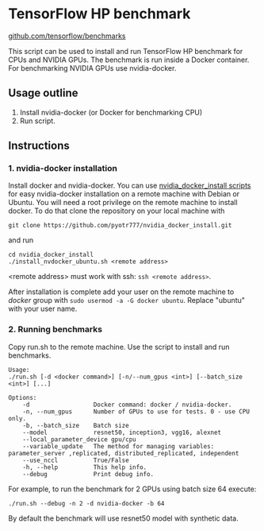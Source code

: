 # TensorFlow HP benchmark
[github.com/tensorflow/benchmarks ](https://github.com/tensorflow/benchmarks/tree/master/scripts/tf_cnn_benchmarks)

This script can be used to install and run TensorFlow HP benchmark for CPUs and NVIDIA GPUs. The benchmark is run inside a Docker container. For benchmarking NVIDIA GPUs use nvidia-docker. 

## Usage outline

1. Install nvidia-docker (or Docker for benchmarking CPU)
2. Run script.

## Instructions

### 1. nvidia-docker installation

Install docker and nvidia-docker. You can use [nvidia\_docker\_install scripts](https://github.com/pyotr777/nvidia_docker_install) for easy nvidia-docker installation on a remote machine with Debian or Ubuntu. You will need a root privilege on the remote machine to install docker. To do that clone the repository on your local machine with

```
git clone https://github.com/pyotr777/nvidia_docker_install.git
```

and run

```
cd nvidia_docker_install 
./install_nvdocker_ubuntu.sh <remote address>
```

\<remote address\> must work with ssh: `ssh <remote address>`.

After installation is complete add your user on the remote machine to *docker* group with  `sudo usermod -a -G docker ubuntu`. Replace "ubuntu" with your user name.

### 2. Running benchmarks
Copy run.sh to the remote machine. Use the script to install and run benchmarks. 

```
Usage:
./run.sh [-d <docker command>] [-n/--num_gpus <int>] [--batch_size <int>] [...]

Options:
	-d					Docker command: docker / nvidia-docker.
	-n, --num_gpus 		Number of GPUs to use for tests. 0 - use CPU only.
	-b, --batch_size	Batch size
	--model				resnet50, inception3, vgg16, alexnet
	--local_parameter_device gpu/cpu
	--variable_update	The method for managing variables: parameter_server ,replicated, distributed_replicated, independent
	--use_nccl			True/False
	-h, --help			This help info.
	--debug				Print debug info.
```	

For example, to run the benchmark for 2 GPUs using batch size 64 execute:

```
./run.sh --debug -n 2 -d nvidia-docker -b 64
```

By default the benchmark will use resnet50 model with synthetic data.


